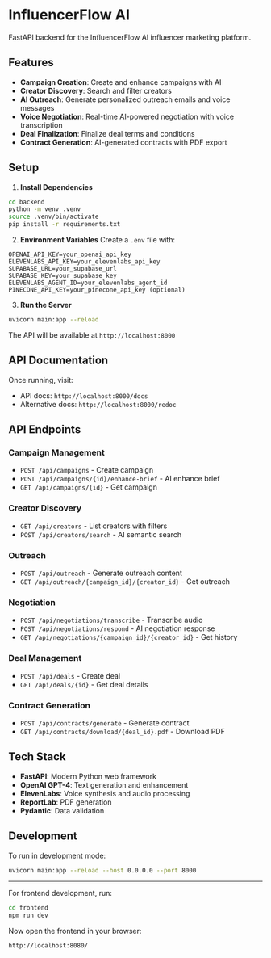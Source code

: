 
# InfluencerFlow AI

FastAPI backend for the InfluencerFlow AI influencer marketing platform.

## Features

- **Campaign Creation**: Create and enhance campaigns with AI
- **Creator Discovery**: Search and filter creators
- **AI Outreach**: Generate personalized outreach emails and voice messages
- **Voice Negotiation**: Real-time AI-powered negotiation with voice transcription
- **Deal Finalization**: Finalize deal terms and conditions
- **Contract Generation**: AI-generated contracts with PDF export

## Setup

1. **Install Dependencies**
```bash
cd backend
python -m venv .venv
source .venv/bin/activate
pip install -r requirements.txt
```

2. **Environment Variables**
Create a `.env` file with:
```
OPENAI_API_KEY=your_openai_api_key
ELEVENLABS_API_KEY=your_elevenlabs_api_key
SUPABASE_URL=your_supabase_url
SUPABASE_KEY=your_supabase_key
ELEVENLABS_AGENT_ID=your_elevenlabs_agent_id
PINECONE_API_KEY=your_pinecone_api_key (optional)
```

3. **Run the Server**
```bash
uvicorn main:app --reload
```

The API will be available at `http://localhost:8000`

## API Documentation

Once running, visit:
- API docs: `http://localhost:8000/docs`
- Alternative docs: `http://localhost:8000/redoc`

## API Endpoints

### Campaign Management
- `POST /api/campaigns` - Create campaign
- `POST /api/campaigns/{id}/enhance-brief` - AI enhance brief
- `GET /api/campaigns/{id}` - Get campaign

### Creator Discovery
- `GET /api/creators` - List creators with filters
- `POST /api/creators/search` - AI semantic search

### Outreach
- `POST /api/outreach` - Generate outreach content
- `GET /api/outreach/{campaign_id}/{creator_id}` - Get outreach

### Negotiation
- `POST /api/negotiations/transcribe` - Transcribe audio
- `POST /api/negotiations/respond` - AI negotiation response
- `GET /api/negotiations/{campaign_id}/{creator_id}` - Get history

### Deal Management
- `POST /api/deals` - Create deal
- `GET /api/deals/{id}` - Get deal details

### Contract Generation
- `POST /api/contracts/generate` - Generate contract
- `GET /api/contracts/download/{deal_id}.pdf` - Download PDF

## Tech Stack

- **FastAPI**: Modern Python web framework
- **OpenAI GPT-4**: Text generation and enhancement
- **ElevenLabs**: Voice synthesis and audio processing
- **ReportLab**: PDF generation
- **Pydantic**: Data validation

## Development

To run in development mode:
```bash
uvicorn main:app --reload --host 0.0.0.0 --port 8000
```
------------------------------

For frontend development, 
run:
```bash
cd frontend
npm run dev
```     

Now open the frontend in your browser:
```bash
http://localhost:8080/
```

